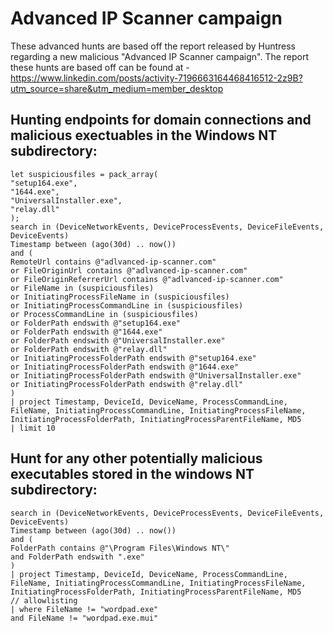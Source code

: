 # Advanced IP Scanner campaign
These advanced hunts are based off the report released by Huntress regarding a new malicious "Advanced IP Scanner campaign". The report these hunts are based off can be found at - https://www.linkedin.com/posts/activity-7196663164468416512-2z9B?utm_source=share&utm_medium=member_desktop

## Hunting endpoints for domain connections and malicious exectuables in the Windows NT subdirectory:

```KQL
let suspiciousfiles = pack_array(
"setup164.exe",
"1644.exe",
"UniversalInstaller.exe",
"relay.dll"
);
search in (DeviceNetworkEvents, DeviceProcessEvents, DeviceFileEvents, DeviceEvents)
Timestamp between (ago(30d) .. now())
and (
RemoteUrl contains @"adlvanced-ip-scanner.com"
or FileOriginUrl contains @"adlvanced-ip-scanner.com"
or FileOriginReferrerUrl contains @"adlvanced-ip-scanner.com"
or FileName in (suspiciousfiles)
or InitiatingProcessFileName in (suspiciousfiles)
or InitiatingProcessCommandLine in (suspiciousfiles)
or ProcessCommandLine in (suspiciousfiles)
or FolderPath endswith @"setup164.exe"
or FolderPath endswith @"1644.exe"
or FolderPath endswith @"UniversalInstaller.exe"
or FolderPath endswith @"relay.dll"
or InitiatingProcessFolderPath endswith @"setup164.exe"
or InitiatingProcessFolderPath endswith @"1644.exe"
or InitiatingProcessFolderPath endswith @"UniversalInstaller.exe"
or InitiatingProcessFolderPath endswith @"relay.dll"
)
| project Timestamp, DeviceId, DeviceName, ProcessCommandLine, FileName, InitiatingProcessCommandLine, InitiatingProcessFileName, InitiatingProcessFolderPath, InitiatingProcessParentFileName, MD5
| limit 10
```

## Hunt for any other potentially malicious executables stored in the windows NT subdirectory:

```KQL
search in (DeviceNetworkEvents, DeviceProcessEvents, DeviceFileEvents, DeviceEvents)
Timestamp between (ago(30d) .. now())
and (
FolderPath contains @"\Program Files\Windows NT\"
and FolderPath endswith ".exe"
)
| project Timestamp, DeviceId, DeviceName, ProcessCommandLine, FileName, InitiatingProcessCommandLine, InitiatingProcessFileName, InitiatingProcessFolderPath, InitiatingProcessParentFileName, MD5
// allowlisting
| where FileName != "wordpad.exe"
and FileName != "wordpad.exe.mui"
```
